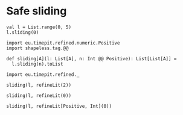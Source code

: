 # Safe sliding

```tut:nofail
val l = List.range(0, 5)
l.sliding(0)
```

```tut
import eu.timepit.refined.numeric.Positive
import shapeless.tag.@@

def sliding[A](l: List[A], n: Int @@ Positive): List[List[A]] =
  l.sliding(n).toList
```

```tut
import eu.timepit.refined._

sliding(l, refineLit(2))
```

```tut:nofail
sliding(l, refineLit(0))

sliding(l, refineLit[Positive, Int](0))
```
